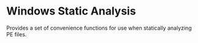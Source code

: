 # Windows Static Analysis
Provides a set of convenience functions for use when statically analyzing PE files.